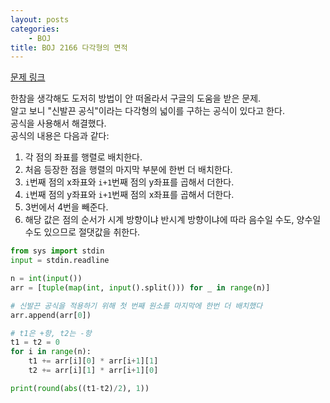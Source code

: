 ```yaml
---
layout: posts
categories:
    - BOJ
title: BOJ 2166 다각형의 면적
---
```


[문제 링크](https://www.acmicpc.net/problem/2166)

한참을 생각해도 도저히 방법이 안 떠올라서 구글의 도움을 받은 문제.  
알고 보니 "신발끈 공식"이라는 다각형의 넓이를 구하는 공식이 있다고 한다.  
공식을 사용해서 해결했다.  
공식의 내용은 다음과 같다:  
1. 각 점의 좌표를 행렬로 배치한다.  
2. 처음 등장한 점을 행렬의 마지막 부분에 한번 더 배치한다.  
3. `i`번째 점의 x좌표와 `i+1`번째 점의 y좌표를 곱해서 더한다.  
4. `i`번째 점의 y좌표와 `i+1`번째 점의 x좌표를 곱해서 더한다.  
5. 3번에서 4번을 빼준다.  
6. 해당 값은 점의 순서가 시계 방향이냐 반시계 방향이냐에 따라 음수일 수도, 양수일 수도 있으므로 절댓값을 취한다.

```python
from sys import stdin
input = stdin.readline

n = int(input())
arr = [tuple(map(int, input().split())) for _ in range(n)]

# 신발끈 공식을 적용하기 위해 첫 번째 원소를 마지막에 한번 더 배치했다
arr.append(arr[0])

# t1은 +항, t2는 -항
t1 = t2 = 0
for i in range(n):
    t1 += arr[i][0] * arr[i+1][1]
    t2 += arr[i][1] * arr[i+1][0]

print(round(abs((t1-t2)/2), 1))
```
